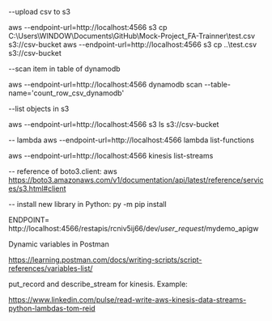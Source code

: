--upload csv to s3

aws --endpoint-url=http://localhost:4566 s3 cp C:\Users\WINDOW\Documents\GitHub\Mock-Project_FA-Trainner\test.csv  s3://csv-bucket
aws --endpoint-url=http://localhost:4566 s3 cp ..\test.csv  s3://csv-bucket

--scan item in table of dynamodb

aws --endpoint-url=http://localhost:4566 dynamodb scan --table-name='count_row_csv_dynamodb' 

--list objects in s3

aws --endpoint-url=http://localhost:4566 s3 ls s3://csv-bucket

-- lambda
 aws --endpoint-url=http://localhost:4566 lambda list-functions

 aws --endpoint-url=http://localhost:4566 kinesis list-streams

-- reference of boto3.client:
aws
https://boto3.amazonaws.com/v1/documentation/api/latest/reference/services/s3.html#client

-- install new library in Python: py -m pip install

ENDPOINT= http://localhost:4566/restapis/rcniv5ij66/dev/_user_request_/mydemo_apigw

Dynamic variables in Postman

https://learning.postman.com/docs/writing-scripts/script-references/variables-list/

put_record and describe_stream for kinesis. Example:

https://www.linkedin.com/pulse/read-write-aws-kinesis-data-streams-python-lambdas-tom-reid
